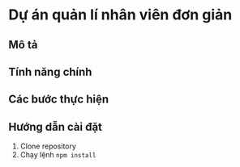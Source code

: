 # Dự án quản lí nhân viên đơn giản
## Mô tả
## Tính năng chính
## Các bước thực hiện
## Hướng dẫn cài đặt
1. Clone repository
2. Chạy lệnh `npm install`
